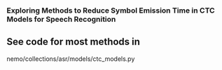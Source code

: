 ### Exploring Methods to Reduce Symbol Emission Time in CTC Models for Speech Recognition

## See code for most methods in 

nemo/collections/asr/models/ctc_models.py
